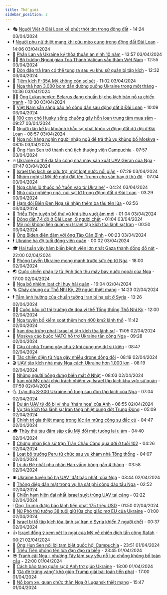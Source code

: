 ```yaml
---
title: Thế giới
sidebar_position: 2
---
```


<!-- vnexpress-the-gioi:START -->
- 🎭 [Người Việt ở Đài Loan kể phút thót tim trong động đất](https://vnexpress.net/nguoi-viet-o-dai-loan-ke-phut-thot-tim-trong-dong-dat-4730101.html) - 14:24 03/04/2024
- 🕴 [Người phụ nữ thiệt mạng khi cứu mèo cưng trong động đất Đài Loan](https://vnexpress.net/nguoi-phu-nu-thiet-mang-khi-cuu-meo-cung-trong-dong-dat-dai-loan-4730214.html) - 14:06 03/04/2024
- 🤭 [Phần Lan và Ukraine ký thỏa thuận an ninh 10 năm](https://vnexpress.net/phan-lan-va-ukraine-ky-thoa-thuan-an-ninh-10-nam-4730204.html) - 13:57 03/04/2024
- 🧑‍💻 [Bộ trưởng Ngoại giao Tòa Thánh Vatican sắp thăm Việt Nam](https://vnexpress.net/bo-truong-ngoai-giao-toa-thanh-vatican-sap-tham-viet-nam-4730216.html) - 12:55 03/04/2024
- 🦏 [Đòn đáp trả Iran có thể tung ra sau vụ khu sứ quán bị tập kích](https://vnexpress.net/don-dap-tra-iran-co-the-tung-ra-sau-vu-khu-su-quan-bi-tap-kich-4729807.html) - 12:32 03/04/2024
- 🦒 [Tiêm kích F-35A Mỹ không còn sợ sét](https://vnexpress.net/tiem-kich-f-35a-my-khong-con-so-set-4729966.html) - 11:02 03/04/2024
- 🌈 [Nga thả hơn 3.000 bom dẫn đường xuống Ukraine trong một tháng](https://vnexpress.net/nga-tha-hon-3-000-bom-dan-duong-xuong-ukraine-trong-mot-thang-4730160.html) - 10:36 03/04/2024
- 🧑‍🏫 [Ông Lukashenko: Belarus đang chuẩn bị cho kịch bản nổ ra chiến tranh](https://vnexpress.net/ong-lukashenko-belarus-dang-chuan-bi-cho-kich-ban-no-ra-chien-tranh-4730010.html) - 10:30 03/04/2024
- 🐲 [Việt Nam sẵn sàng bảo hộ công dân sau động đất ở Đài Loan](https://vnexpress.net/viet-nam-san-sang-bao-ho-cong-dan-sau-dong-dat-o-dai-loan-4730165.html) - 10:09 03/04/2024
- 🦒 [100 con chó Husky sổng chuồng gây hỗn loạn trung tâm mua sắm](https://vnexpress.net/100-con-cho-husky-song-chuong-gay-hon-loan-trung-tam-mua-sam-4730073.html) - 09:27 03/04/2024
- 🐻 [Người dân kể lại khoảnh khắc sợ phát khóc vì động đất dữ dội ở Đài Loan](https://vnexpress.net/nguoi-dan-ke-lai-khoanh-khac-so-phat-khoc-vi-dong-dat-du-doi-o-dai-loan-4730071.html) - 08:57 03/04/2024
- 🚀 [Nga nói hàng nghìn người nhập ngũ để trả thù vụ khủng bố Moskva](https://vnexpress.net/nga-noi-hang-nghin-nguoi-nhap-ngu-de-tra-thu-vu-khung-bo-moskva-4730050.html) - 08:15 03/04/2024
- 🥰 [Ông Hun Sen trở thành chủ tịch thượng viện Campuchia](https://vnexpress.net/ong-hun-sen-tro-thanh-chu-tich-thuong-vien-campuchia-4730045.html) - 07:57 03/04/2024
- 🔥 [Ukraine có thể đã tấn công nhà máy sản xuất UAV Geran của Nga](https://vnexpress.net/ukraine-co-the-da-tan-cong-nha-may-san-xuat-uav-geran-cua-nga-4729865.html) - 07:47 03/04/2024
- 🥳 [Israel tập kích xe cứu trợ, một loạt nước nổi giận](https://vnexpress.net/israel-tap-kich-xe-cuu-tro-mot-loat-nuoc-noi-gian-4729895.html) - 07:29 03/04/2024
- 💼 [Nhóm nghị sĩ Mỹ đề nghị đặt tên Trump cho sân bay ở thủ đô](https://vnexpress.net/nhom-nghi-si-my-de-nghi-dat-ten-trump-cho-san-bay-o-thu-do-4729889.html) - 07:04 03/04/2024
- 🤡 [Nga chặn lô thuốc nổ &#39;tuồn vào từ Ukraine&#39;](https://vnexpress.net/nga-chan-lo-thuoc-no-tuon-vao-tu-ukraine-4729868.html) - 04:24 03/04/2024
- 🌁 [Nhà cửa nghiêng ngả, núi sạt lở trong động đất ở Đài Loan](https://vnexpress.net/nha-cua-nghieng-nga-nui-sat-lo-trong-dong-dat-o-dai-loan-4729908.html) - 03:29 03/04/2024
- 🤩 [Hạm đội Biển Đen Nga sẽ nhận thêm ba tàu tên lửa](https://vnexpress.net/ham-doi-bien-den-nga-se-nhan-them-ba-tau-ten-lua-4729831.html) - 02:56 03/04/2024
- 🎉 [Triều Tiên tuyên bố thử vũ khí siêu vượt âm mới](https://vnexpress.net/trieu-tien-tuyen-bo-thu-vu-khi-sieu-vuot-am-moi-4729809.html) - 01:04 03/04/2024
- 🎉 [Động đất 7,4 độ ở Đài Loan, 9 người chết](https://vnexpress.net/dong-dat-7-4-do-o-dai-loan-9-nguoi-chet-4729815.html) - 01:04 03/04/2024
- 🌁 [Mỹ nói không liên quan vụ Israel tập kích tòa lãnh sự Iran](https://vnexpress.net/my-noi-khong-lien-quan-vu-israel-tap-kich-toa-lanh-su-iran-4729797.html) - 00:50 03/04/2024
- 🌊 [Ông Biden điện đàm với ông Tập Cận Bình](https://vnexpress.net/ong-biden-dien-dam-voi-ong-tap-can-binh-4729791.html) - 00:23 03/04/2024
- 🕴 [Ukraine hạ độ tuổi động viên quân](https://vnexpress.net/ukraine-ha-do-tuoi-dong-vien-quan-4729793.html) - 00:02 03/04/2024
- 🎓 [Hai tuần vây hãm biến bệnh viện lớn nhất Gaza thành đống đổ nát](https://vnexpress.net/hai-tuan-vay-ham-bien-benh-vien-lon-nhat-gaza-thanh-dong-do-nat-4729342.html) - 22:00 02/04/2024
- 🦩 [Phòng tuyến Ukraine mong manh trước sức ép từ Nga](https://vnexpress.net/phong-tuyen-ukraine-mong-manh-truoc-suc-ep-tu-nga-4729456.html) - 18:00 02/04/2024
- 🌏 [Cuộc chiến pháp lý từ lệnh tịch thu máy bay nước ngoài của Nga](https://vnexpress.net/cuoc-chien-phap-ly-tu-lenh-tich-thu-may-bay-nuoc-ngoai-cua-nga-4724796.html) - 17:00 02/04/2024
- 🌋 [Nga bổ nhiệm loạt chỉ huy hải quân](https://vnexpress.net/nga-bo-nhiem-loat-chi-huy-hai-quan-4729763.html) - 16:04 02/04/2024
- 🪜 [Cháy chung cư Thổ Nhĩ Kỳ, 29 người thiệt mạng](https://vnexpress.net/chay-chung-cu-tho-nhi-ky-29-nguoi-thiet-mang-4729754.html) - 14:23 02/04/2024
- 🕴 [Tầm ảnh hưởng của chuẩn tướng Iran bị hạ sát ở Syria](https://vnexpress.net/tam-anh-huong-cua-chuan-tuong-iran-bi-ha-sat-o-syria-4729555.html) - 13:26 02/04/2024
- 🧑‍🏫 [Cuộc bầu cử thị trưởng đe dọa vị thế Tổng thống Thổ Nhĩ Kỳ](https://vnexpress.net/cuoc-bau-cu-thi-truong-de-doa-vi-the-tong-thong-tho-nhi-ky-4729349.html) - 12:00 02/04/2024
- 🌮 [Nga tuyên bố kiểm soát thêm hơn 400 km2 lãnh thổ](https://vnexpress.net/nga-tuyen-bo-kiem-soat-them-hon-400-km2-lanh-tho-4729719.html) - 11:42 02/04/2024
- 🚦 [Iran dọa trừng phạt Israel vì tập kích tòa lãnh sự](https://vnexpress.net/iran-doa-trung-phat-israel-vi-tap-kich-toa-lanh-su-4729710.html) - 11:05 02/04/2024
- 💫 [Moskva cáo buộc NATO hỗ trợ Ukraine tấn công Nga](https://vnexpress.net/moskva-cao-buoc-nato-ho-tro-ukraine-tan-cong-nga-4729608.html) - 09:28 02/04/2024
- 🤡 [Cậu út nhà Trump gây chú ý khi cùng mẹ dự sự kiện](https://vnexpress.net/cau-ut-nha-trump-gay-chu-y-khi-cung-me-du-su-kien-4729607.html) - 08:47 02/04/2024
- 🦣 [Tác chiến điện tử Nga gây nhiễu drone đồng đội](https://vnexpress.net/tac-chien-dien-tu-nga-gay-nhieu-drone-dong-doi-4719566.html) - 08:19 02/04/2024
- 🎬 [UAV tập kích nhà máy Nga cách Ukraine hơn 1.000 km](https://vnexpress.net/uav-tap-kich-nha-may-nga-cach-ukraine-hon-1-000-km-4729611.html) - 08:19 02/04/2024
- 🎉 [Những người bỗng dưng biến mất ở Nhật](https://vnexpress.net/nhung-nguoi-bong-dung-bien-mat-o-nhat-4728487.html) - 08:03 02/04/2024
- 🎡 [Iran nói Mỹ phải chịu trách nhiệm vụ Israel tập kích khu vực sứ quán](https://vnexpress.net/iran-noi-my-phai-chiu-trach-nhiem-vu-israel-tap-kich-khu-vuc-su-quan-4729473.html) - 07:59 02/04/2024
- 🌜 [Trận địa S-300 Ukraine nổ tung sau đòn tập kích của Nga](https://vnexpress.net/tran-dia-s-300-ukraine-no-tung-sau-don-tap-kich-cua-nga-4728990.html) - 07:04 02/04/2024
- 🎡 [Dự án UAV tỷ đô bị ví như &#39;thảm họa&#39; của Anh](https://vnexpress.net/du-an-uav-ty-do-bi-vi-nhu-tham-hoa-cua-anh-4729454.html) - 06:55 02/04/2024
- 🤗 [Vụ tập kích tòa lãnh sự Iran tăng nhiệt xung đột Trung Đông](https://vnexpress.net/vu-tap-kich-toa-lanh-su-iran-tang-nhiet-xung-dot-trung-dong-4729323.html) - 05:09 02/04/2024
- 🦩 [Chính trị gia thiệt mạng trong lúc ăn mừng cộng sự đắc cử](https://vnexpress.net/chinh-tri-gia-thiet-mang-trong-luc-an-mung-cong-su-dac-cu-4729430.html) - 04:47 02/04/2024
- 🎓 [Thủy thủ tàu đâm sập cầu Mỹ đối mặt tương lai u ám](https://vnexpress.net/thuy-thu-tau-dam-sap-cau-my-doi-mat-tuong-lai-u-am-4729375.html) - 04:40 02/04/2024
- 🌁 [Chứng nhân lịch sử trận Trân Châu Cảng qua đời ở tuổi 102](https://vnexpress.net/chung-nhan-lich-su-tran-tran-chau-cang-qua-doi-o-tuoi-102-4729362.html) - 04:26 02/04/2024
- 🤩 [Loạt bộ trưởng Peru từ chức sau vụ khám nhà Tổng thống](https://vnexpress.net/loat-bo-truong-peru-tu-chuc-sau-vu-kham-nha-tong-thong-4729433.html) - 04:07 02/04/2024
- 👹 [Lý do Đệ nhất phu nhân Hàn vắng bóng gần 4 tháng](https://vnexpress.net/ly-do-de-nhat-phu-nhan-han-vang-bong-gan-4-thang-4729377.html) - 03:58 02/04/2024
- ⛽️ [Ukraine tuyên bố hạ UAV &#39;đắt bậc nhất&#39; của Nga](https://vnexpress.net/ukraine-tuyen-bo-ha-uav-dat-bac-nhat-cua-nga-4729382.html) - 03:44 02/04/2024
- 🚀 [Thông điệp dằn mặt trong vụ hạ sát phi công đào tẩu Nga](https://vnexpress.net/thong-diep-dan-mat-trong-vu-ha-sat-phi-cong-dao-tau-nga-4728935.html) - 02:52 02/04/2024
- 🎡 [Chiến hạm hiện đại nhất Israel suýt trúng UAV tại cảng](https://vnexpress.net/chien-ham-hien-dai-nhat-israel-suyt-trung-uav-tai-cang-4729355.html) - 02:22 02/04/2024
- 🕯 [Ông Trump được bảo lãnh tiền phạt 175 triệu USD](https://vnexpress.net/ong-trump-duoc-bao-lanh-tien-phat-175-trieu-usd-4729339.html) - 01:50 02/04/2024
- 🐻 [Nữ Phó thủ tướng 38 tuổi giữ lửa cho giấc mơ EU của Ukraine](https://vnexpress.net/nu-pho-thu-tuong-38-tuoi-giu-lua-cho-giac-mo-eu-cua-ukraine-4728875.html) - 01:00 02/04/2024
- 🚦 [Israel bị tố tập kích tòa lãnh sự Iran ở Syria khiến 7 người chết](https://vnexpress.net/israel-bi-to-tap-kich-toa-lanh-su-iran-o-syria-khien-7-nguoi-chet-4729320.html) - 00:37 02/04/2024
- 👍 [Israel đồng ý xem xét lo ngại của Mỹ về chiến dịch tấn công Rafah](https://vnexpress.net/israel-dong-y-xem-xet-lo-ngai-cua-my-ve-chien-dich-tan-cong-rafah-4729325.html) - 00:21 02/04/2024
- 🚀 [Ông Hun Sen nói lời tạm biệt quốc hội Campuchia](https://vnexpress.net/ong-hun-sen-noi-loi-tam-biet-quoc-hoi-campuchia-4729309.html) - 23:51 01/04/2024
- 🌮 [Triều Tiên phóng tên lửa đạn đạo ra biển](https://vnexpress.net/trieu-tien-phong-ten-lua-dan-dao-ra-bien-4729319.html) - 23:45 01/04/2024
- 😎 [Tranh cãi Nga - phương Tây làm suy yếu nỗ lực chống khủng bố toàn cầu](https://vnexpress.net/tranh-cai-nga-phuong-tay-lam-suy-yeu-no-luc-chong-khung-bo-toan-cau-4727963.html) - 22:00 01/04/2024
- 🐲 [Cách bảo tàng quân sự ở Anh trợ giúp Ukraine](https://vnexpress.net/cach-bao-tang-quan-su-o-anh-tro-giup-ukraine-4719269.html) - 18:00 01/04/2024
- 💫 [&#39;Gà đẻ trứng vàng&#39; khó giúp Trump giải bài toán tiền phạt](https://vnexpress.net/ga-de-trung-vang-kho-giup-trump-giai-bai-toan-tien-phat-4728877.html) - 17:00 01/04/2024
- 👀 [Nổ bom xe, quan chức thân Nga ở Lugansk thiệt mạng](https://vnexpress.net/no-bom-xe-quan-chuc-than-nga-o-lugansk-thiet-mang-4729300.html) - 15:47 01/04/2024<!-- vnexpress-the-gioi:END -->